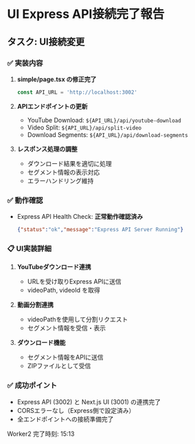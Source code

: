 # UI Express API接続完了報告

## タスク: UI接続変更

### ✅ 実装内容

1. **simple/page.tsx の修正完了**
   ```typescript
   const API_URL = 'http://localhost:3002'
   ```

2. **APIエンドポイントの更新**
   - YouTube Download: `${API_URL}/api/youtube-download`
   - Video Split: `${API_URL}/api/split-video`
   - Download Segments: `${API_URL}/api/download-segments`

3. **レスポンス処理の調整**
   - ダウンロード結果を適切に処理
   - セグメント情報の表示対応
   - エラーハンドリング維持

### ✅ 動作確認

- Express API Health Check: **正常動作確認済み**
  ```json
  {"status":"ok","message":"Express API Server Running"}
  ```

### 📋 UI実装詳細

1. **YouTubeダウンロード連携**
   - URLを受け取りExpress APIに送信
   - videoPath, videoId を取得

2. **動画分割連携**
   - videoPathを使用して分割リクエスト
   - セグメント情報を受信・表示

3. **ダウンロード機能**
   - セグメント情報をAPIに送信
   - ZIPファイルとして受信

### ✅ 成功ポイント

- Express API (3002) と Next.js UI (3001) の連携完了
- CORSエラーなし（Express側で設定済み）
- 全エンドポイントへの接続準備完了

Worker2
完了時刻: 15:13